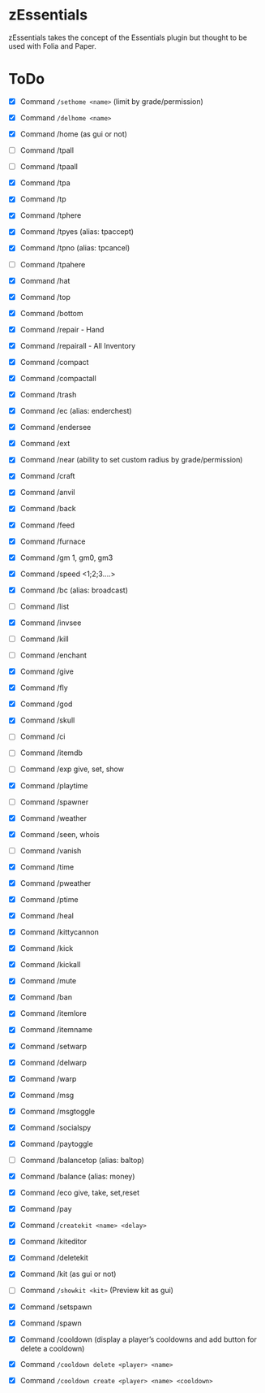# zEssentials

zEssentials takes the concept of the Essentials plugin but thought to be used with Folia and Paper.

# ToDo

- [x] Command `/sethome <name>` (limit by grade/permission)
- [x] Command `/delhome <name>`
- [x] Command /home (as gui or not)

- [ ] Command /tpall
- [ ] Command /tpaall
- [x] Command /tpa
- [x] Command /tp
- [x] Command /tphere
- [x] Command /tpyes (alias: tpaccept)
- [x] Command /tpno (alias: tpcancel)
- [ ] Command /tpahere

- [x] Command /hat
- [x] Command /top
- [x] Command /bottom
- [x] Command /repair - Hand
- [x] Command /repairall - All Inventory
- [x] Command /compact
- [x] Command /compactall
- [x] Command /trash
- [x] Command /ec (alias: enderchest)
- [x] Command /endersee
- [x] Command /ext
- [x] Command /near (ability to set custom radius by grade/permission)
- [x] Command /craft
- [x] Command /anvil
- [x] Command /back
- [x] Command /feed
- [x] Command /furnace

- [x] Command /gm 1, gm0, gm3
- [x] Command /speed <1;2;3….>
- [x] Command /bc (alias: broadcast)
- [ ] Command /list
- [x] Command /invsee
- [ ] Command /kill
- [ ] Command /enchant
- [x] Command /give
- [x] Command /fly
- [x] Command /god
- [x] Command /skull
- [ ] Command /ci
- [ ] Command /itemdb
- [ ] Command /exp give, set, show
- [x] Command /playtime
- [ ] Command /spawner
- [x] Command /weather
- [x] Command /seen, whois
- [ ] Command /vanish
- [x] Command /time
- [x] Command /pweather
- [x] Command /ptime
- [x] Command /heal
- [x] Command /kittycannon
- [x] Command /kick
- [x] Command /kickall
- [x] Command /mute
- [x] Command /ban
- [x] Command /itemlore
- [x] Command /itemname

- [x] Command /setwarp
- [x] Command /delwarp
- [x] Command /warp

- [x] Command /msg
- [x] Command /msgtoggle
- [x] Command /socialspy

- [x] Command /paytoggle
- [ ] Command /balancetop (alias: baltop)
- [x] Command /balance (alias: money)
- [x] Command /eco give, take, set,reset
- [x] Command /pay

- [x] Command /`createkit <name> <delay>`
- [x] Command /kiteditor
- [x] Command /deletekit
- [x] Command /kit (as gui or not)
- [ ] Command `/showkit <kit>` (Preview kit as gui)

- [x] Command /setspawn
- [x] Command /spawn

- [x] Command /cooldown (display a player’s cooldowns and add button for delete a cooldown)
- [x] Command `/cooldown delete <player> <name>`
- [x] Command `/cooldown create <player> <name> <cooldown>`
